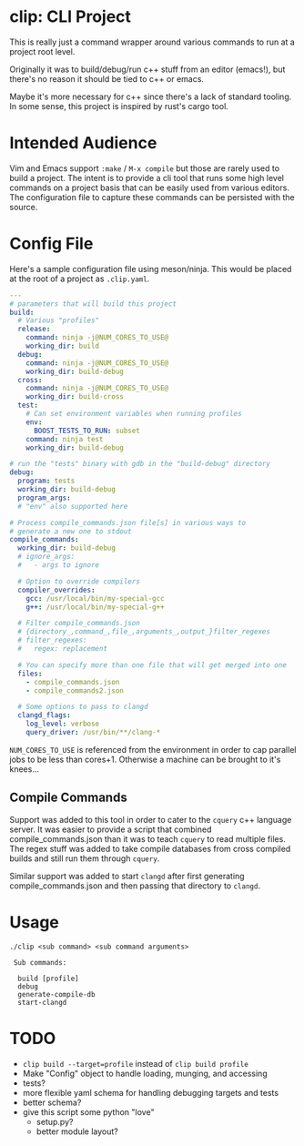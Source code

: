 # clip: CLI Project

This is really just a command wrapper around various commands to run
at a project root level.

Originally it was to build/debug/run c++ stuff from an editor
(emacs!), but there's no reason it should be tied to c++ or emacs.

Maybe it's more necessary for c++ since there's a lack of standard
tooling.  In some sense, this project is inspired by rust's cargo
tool.

# Intended Audience

Vim and Emacs support `:make` / `M-x compile` but those are rarely used to
build a project.  The intent is to provide a cli tool that runs some
high level commands on a project basis that can be easily used from
various editors.  The configuration file to capture these commands can
be persisted with the source.

# Config File

Here's a sample configuration file using meson/ninja.  This would be
placed at the root of a project as `.clip.yaml`.

```yaml
---
# parameters that will build this project
build:
  # Various "profiles"
  release:
    command: ninja -j@NUM_CORES_TO_USE@
    working_dir: build
  debug:
    command: ninja -j@NUM_CORES_TO_USE@
    working_dir: build-debug
  cross:
    command: ninja -j@NUM_CORES_TO_USE@
    working_dir: build-cross
  test:
    # Can set environment variables when running profiles
    env:
      BOOST_TESTS_TO_RUN: subset
    command: ninja test
    working_dir: build-debug

# run the "tests" binary with gdb in the "build-debug" directory
debug:
  program: tests
  working_dir: build-debug
  program_args:
  # "env" also supported here

# Process compile_commands.json file[s] in various ways to
# generate a new one to stdout
compile_commands:
  working_dir: build-debug
  # ignore_args:
  #   - args to ignore

  # Option to override compilers
  compiler_overrides:
    gcc: /usr/local/bin/my-special-gcc
    g++: /usr/local/bin/my-special-g++

  # Filter compile_commands.json
  # {directory_,command_,file_,arguments_,output_}filter_regexes
  # filter_regexes:
  #   regex: replacement

  # You can specify more than one file that will get merged into one
  files:
    - compile_commands.json
    - compile_commands2.json

  # Some options to pass to clangd
  clangd_flags:
    log_level: verbose
    query_driver: /usr/bin/**/clang-*
```

`NUM_CORES_TO_USE` is referenced from the environment in order to cap
parallel jobs to be less than cores+1.  Otherwise a machine can be
brought to it's knees...

## Compile Commands

Support was added to this tool in order to cater to the `cquery` c++
language server.  It was easier to provide a script that combined
compile_commands.json than it was to teach `cquery` to read multiple
files.  The regex stuff was added to take compile databases from cross
compiled builds and still run them through `cquery`.

Similar support was added to start `clangd` after first generating
compile_commands.json and then passing that directory to `clangd`.

# Usage

```
./clip <sub command> <sub command arguments>

 Sub commands:

  build [profile]
  debug
  generate-compile-db
  start-clangd
```

# TODO

* `clip build --target=profile` instead of `clip build profile`
* Make "Config" object to handle loading, munging, and accessing
* tests?
* more flexible yaml schema for handling debugging targets and tests
* better schema?
* give this script some python "love"
  * setup.py?
  * better module layout?
